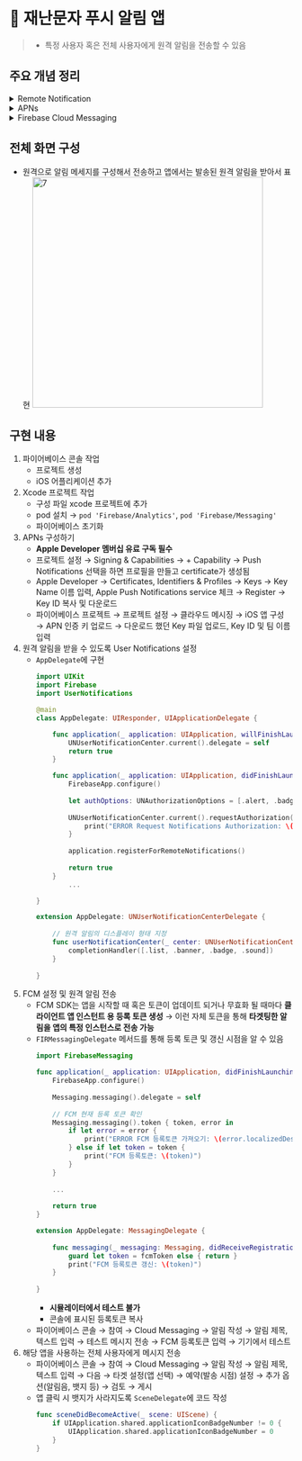 # 🚨 재난문자 푸시 알림 앱

> - 특정 사용자 혹은 전체 사용자에게 원격 알림을 전송할 수 있음

## 주요 개념 정리

<details>
<summary>Remote Notification</summary>

## Remote Notification

<img width="980" alt="1" src="https://github.com/mijisuh/fastcampus-ios/assets/57468832/63d016ee-7cf2-4688-ac73-1a18c7162d91">

- 알림의 내용과 시점을 로컬 기기 자체만으로 알 수 없고 예측을 할 수 없기 때문에 미리 코드로 static하게 작성한 문구를 사용할 수 없는 경우 사용
- **서비스의 서버, 백엔드 영역에서 특정 시점에 알림 발송 가능**
- 원격 알림 전송 방식
    
    <img width="974" alt="2" src="https://github.com/mijisuh/fastcampus-ios/assets/57468832/9adacb67-7a11-42ed-a71c-429a527cb759">
    
    - Provider: 원격 알림을 보낼 자체 서버
</details>

<details>
<summary>APNs</summary>

## APNs

- **A**pple **P**ush **N**otification **S**ervice
- **서버에서 알림을 바로 기기로 보내지 않고 APNs를 거쳐야 함**
- **알림 관리**
    - APNs에는 저장 후에 전달 기능을 수행하는 qos 구성요소가 포함되어 있음 → **각 기기의 상태를 확인**하여 **상태에 따라 알림을 저장 후에 전달**하고 **최신 알림을 관리**하는 등의 관리 센터의 역할을 함
    - 먼저 APNs가 알림 전달을 시도하고 알림을 받은 **대상기기가 오프라인인 경우 APNs는 제한된 시간동안 알림을 저장**하고 **장치가 다시 사용 가능한 온라인 상태가 되면 전달**
    - **APNs는 기기 및 앱 별로 가장 최근의 알림만 저장** → 장치가 오프라인인 경우에 해당 장치를 대상하는 알림 요청을 보내면 이전에 가지고 있던 요청은 삭제되고 가장 최근의 알림만 저장, 전달
    - 각 앱 서비스의 Provier가 보내는 알림을 최신 상태로 하나씩 저장하다가 **장치가 오랫동안 오프라인 상태를 유지하면 저장된 모든 알림을 삭제**하는 식으로 관리
- **보안 관리**
    - 네트워크를 통해 전달되는 데이터의 경우 보안 문제가 중요 → 특정 사용자에게 보낸 데이터가 제 3자에 의해 탈취되어 데이터가 노출될 수도 있고 데이터가 오염되어 사용자에게 전달될 수도 있음
    - **APNs는 자체 보안 아키텍쳐를 통해서 원격 알림을 안전하게 제어**
        
        <img width="865" alt="3" src="https://github.com/mijisuh/fastcampus-ios/assets/57468832/d4620021-d8b9-4797-9345-3f73cf5085ae">
        
    - 2가지의 신뢰 수준 사용
        - **Connection Trust(연결 신뢰)**
            1. Provider-to-APNs: **애플과 계약을 맺은 회사가 소유한 승인된 공급자만** APNs와 연결해서 알림 전송 가능(token-based(valid authentication key certificate), certificate-based(SSL certificate))
            2. APNs-to-Device: **승인된 장치만** APNs에 연결해서 알림 수신 가능
        - **Device Token Trust**
            - 각 원격 알림에서 End-to-End로 작동, 즉 알림이 올바른 제공자(시작)와 장치(끝)의 2가지 지점 사이에서만 라우팅되도록 하는 것
            - **Device Token**은 **애플이 특정 디바이스의 특정 앱에 할당한 고유 식별자를 포함하는** `NSData` **인스턴스**로, 누군가 탈취하더라도 내용을 알 수가 없음 → **오직 APNs만 디바이스 토큰의 내용을 읽고 해독할 수 있음**
                
                <img width="846" alt="4" src="https://github.com/mijisuh/fastcampus-ios/assets/57468832/e366b439-9772-40f4-9493-d03c5dd29914">
                
            - (1)  각 앱은 원격 알림을 사용하기 위해서 APNs에 등록 → (2) APNs로부터 고유한 디바이스 토큰을 받게 됨 → (3) 해당 Provider에게 토큰 전달 → (4) Provider는 알림 요청에 토큰을 추가하여 APNs에게 전달 → (5) APNs는 토큰이 포함된 요청을 받고 토큰을 통해서 푸쉬 알림이 고유한 디바이스 앱 조합에만 전달되도록 조정 가능
                
                <img width="874" alt="5" src="https://github.com/mijisuh/fastcampus-ios/assets/57468832/cecac984-a8ee-492e-a85e-298b0a7b1027">
                
            - 디바이스 토큰을 여러 상황에서 **재발급 가능**: 새 기기에 앱 설치, 백업으로 기기 복원, 운영체제 재설치 등 디바이스와 앱의 상태가 변경되었을 경우 새로 발급해서 항상 고유한 상태가 되도록 함
</details>

<details>
<summary>Firebase Cloud Messaging</summary>

## Firebase Cloud Messaging

<img width="874" alt="6" src="https://github.com/mijisuh/fastcampus-ios/assets/57468832/ef89ef6a-b055-40ad-959e-05edcac973f5">

- APNs의 보안 요건을 갖춘 **서버를 직접 구축하기 힘들 때 손쉽게 원격 알림을 보낼 수 있도록** 도와주는 도구
- Provider의 역할을 FCM이 대신 해줌
- A/B Testing과 더불어서 특정 사용자를 타겟팅하여 메시지를 전송하고자 할 때 별도의 서버 개발이나 공수없이 바로 이용할 수 있다는 장점이 있음
- 주요 기능
    - **원격 알림 메시지 전송**: 사용자에게 표시되는 알림 메시지를 실시간 또는 예약 전송
    - **다양한 메시지 타겟팅**: 단일 기기, 기기 그룹, 주제를 구독한 기기
    - **발송 메시지 저장, 관리**: 알림 내용, 상태, 플랫폼, 최종 전송 시간, 열람률 관리
- **웹 콘솔** 활용
    - 원격 알림 구성 내용을 직접 입력
</details>

## 전체 화면 구성
- 원격으로 알림 메세지를 구성해서 전송하고 앱에서는 발송된 원격 알림을 받아서 표현
    <img width="410" alt="7" src="https://github.com/mijisuh/fastcampus-ios/assets/57468832/2ad7b948-770c-4d2a-9e58-6c0712602728">

## 구현 내용
1. 파이어베이스 콘솔 작업
    - 프로젝트 생성
    - iOS 어플리케이션 추가
2. Xcode 프로젝트 작업
    - 구성 파일 xcode 프로젝트에 추가
    - pod 설치 → `pod 'Firebase/Analytics'`, `pod 'Firebase/Messaging'`
    - 파이어베이스 초기화
3. APNs 구성하기
    - **Apple Developer 멤버십 유료 구독 필수**
    - 프로젝트 설정 → Signing & Capabilities → + Capability → Push Notifications 선택을 하면 프로필을 만들고 certificate가 생성됨
    - Apple Developer → Certificates, Identifiers & Profiles → Keys → Key Name 이름 입력, Apple Push Notifications service 체크 → Register → Key ID 복사 및 다운로드
    - 파이어베이스 프로젝트 → 프로젝트 설정 → 클라우드 메시징 → iOS 앱 구성 → APN 인증 키 업로드 → 다운로드 했던 Key 파일 업로드, Key ID 및 팀 이름 입력
4. 원격 알림을 받을 수 있도록 User Notifications 설정
    - `AppDelegate`에 구현
        ```swift
        import UIKit
        import Firebase
        import UserNotifications
        
        @main
        class AppDelegate: UIResponder, UIApplicationDelegate {
        
            func application(_ application: UIApplication, willFinishLaunchingWithOptions launchOptions: [UIApplication.LaunchOptionsKey : Any]? = nil) -> Bool {
                UNUserNotificationCenter.current().delegate = self
                return true
            }
        
            func application(_ application: UIApplication, didFinishLaunchingWithOptions launchOptions: [UIApplication.LaunchOptionsKey: Any]?) -> Bool {
                FirebaseApp.configure()
                
                let authOptions: UNAuthorizationOptions = [.alert, .badge, .sound]
                
                UNUserNotificationCenter.current().requestAuthorization(options: authOptions) { _, error in
                    print("ERROR Request Notifications Authorization: \(error.debugDescription)")
                }
                
                application.registerForRemoteNotifications()
                
                return true
            }
        		...
        
        }
        
        extension AppDelegate: UNUserNotificationCenterDelegate {
            
            // 원격 알림의 디스플레이 형태 지정
            func userNotificationCenter(_ center: UNUserNotificationCenter, willPresent notification: UNNotification, withCompletionHandler completionHandler: @escaping (UNNotificationPresentationOptions) -> Void) {
                completionHandler([.list, .banner, .badge, .sound])
            }
            
        } 
        ```
5. FCM 설정 및 원격 알림 전송 
    - FCM SDK는 앱을 시작할 때 혹은 토큰이 업데이트 되거나 무효화 될 때마다 **클라이언트 앱 인스턴트 용 등록 토큰 생성** → 이런 자체 토큰을 통해 **타겟팅한 알림을 앱의 특정 인스턴스로 전송 가능**
    - `FIRMessagingDelegate` 메서드를 통해 등록 토큰 및 갱신 시점을 알 수 있음
        ```swift
        import FirebaseMessaging
        
        func application(_ application: UIApplication, didFinishLaunchingWithOptions launchOptions: [UIApplication.LaunchOptionsKey: Any]?) -> Bool {
            FirebaseApp.configure()
            
            Messaging.messaging().delegate = self
            
            // FCM 현재 등록 토큰 확인
            Messaging.messaging().token { token, error in
                if let error = error {
                    print("ERROR FCM 등록토큰 가져오기: \(error.localizedDescription)")
                } else if let token = token {
                    print("FCM 등록토큰: \(token)")
                }
            }
            
            ...
            
            return true
        }
        ```
        ```swift
        extension AppDelegate: MessagingDelegate {
            
            func messaging(_ messaging: Messaging, didReceiveRegistrationToken fcmToken: String?) {
                guard let token = fcmToken else { return }
                print("FCM 등록토큰 갱신: \(token)")
            }
            
        }
        ```
        - **시뮬레이터에서 테스트 불가**
        - 콘솔에 표시된 등록토큰 복사
    - 파이어베이스 콘솔 → 참여 → Cloud Messaging → 알림 작성 → 알림 제목, 텍스트 입력 → 테스트 메시지 전송 → FCM 등록토큰 입력 → 기기에서 테스트
6. 해당 앱을 사용하는 전체 사용자에게 메시지 전송
    - 파이어베이스 콘솔 → 참여 → Cloud Messaging → 알림 작성 → 알림 제목, 텍스트 입력 → 다음 → 타겟 설정(앱 선택) → 예약(발송 시점) 설정 → 추가 옵션(알림음, 뱃지 등) → 검토 → 게시
    - 앱 클릭 시 뱃지가 사라지도록 `SceneDelegate`에 코드 작성
        ```swift
        func sceneDidBecomeActive(_ scene: UIScene) {
            if UIApplication.shared.applicationIconBadgeNumber != 0 {
                UIApplication.shared.applicationIconBadgeNumber = 0
            }
        }
        ```